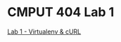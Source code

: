 # CMPUT 404 Lab 1

[Lab 1 - Virtualenv & cURL](https://uofa-cmput404.github.io/lab-1-virtualenv-curl.html)